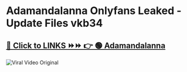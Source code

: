 
 # Adamandalanna Onlyfans Leaked - Update Files vkb34

## <h2><a href="https://clipsfans.com/Adamandalanna&ref=git">🔗 Click to LINKS ⏩⏩ 👉 🟢 Adamandalanna </a></h2>

<a href="https://clipsfans.com/Adamandalanna&ref=git" rel="nofollow" data-target="animated-image.originalLink"><img src="https://i.ibb.co.com/xMMVF88/686577567.gif" alt="Viral Video Original" style="max-width: 100%; display: inline-block;" data-target="animated-image.originalImage"></a>

